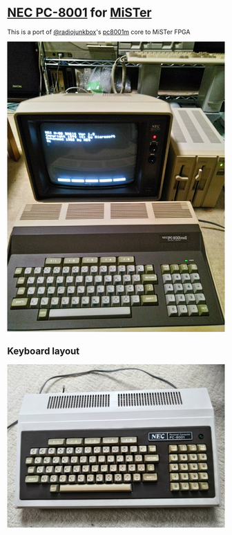 # [NEC PC-8001](https://en.wikipedia.org/wiki/PC-8000_series) for [MiSTer](https://mister-devel.github.io/MkDocs_MiSTer/)

This is a port of [@radiojunkbox](https://github.com/radiojunkbox)'s [pc8001m](https://github.com/radiojunkbox/pc8001m) core to MiSTer FPGA

![](doc/pc8001m.jpg)

## Keyboard layout

![](doc/keyboard.jpg)
